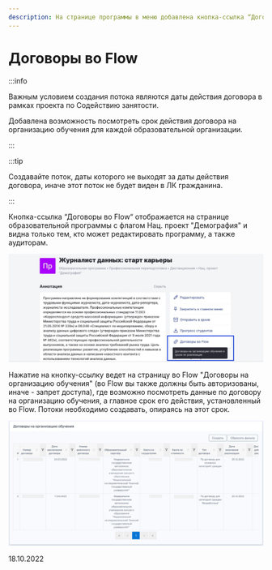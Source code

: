 ```yaml
---
description: На странице программы в меню добавлена кнопка-ссылка “Договоры во Flow“
---
```


# Договоры во Flow

:::info

Важным условием создания потока являются даты действия договора в рамках проекта по Содействию занятости. 

Добавлена возможность посмотреть срок действия договора на организацию обучения для каждой образовательной организации.

:::

:::tip 

Создавайте поток, даты которого не выходят за даты действия договора, иначе этот поток не будет виден в ЛК гражданина.

:::

Кнопка-ссылка “Договоры во Flow“  отображается на странице образовательной программы с флагом   Нац. проект "Демография" и видна только тем, кто может редактировать программу, а также аудиторам.

![](<../../.gitbook/assets/image (22) (4) (1).png>)

Нажатие на кнопку-ссылку ведет на страницу во Flow "Договоры на организацию обучения" (во Flow вы также должны быть авторизованы, иначе - запрет доступа), где возможно посмотреть  данные по договору на организацию обучения, а главное срок его действия, установленный во Flow. Потоки необходимо создавать, опираясь на этот срок.

![](<../../.gitbook/assets/image (29) (4) (1).png>)

18.10.2022

